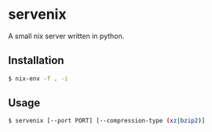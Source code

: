 # servenix

A small nix server written in python.

## Installation

```bash
$ nix-env -f . -i
```

## Usage

```bash
$ servenix [--port PORT] [--compression-type (xz|bzip2)]
```